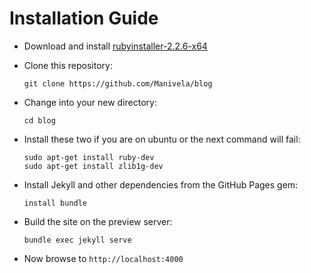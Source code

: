 # Installation Guide
* Download and install [rubyinstaller-2.2.6-x64](https://dl.bintray.com/oneclick/rubyinstaller/rubyinstaller-2.2.6-x64.exe)
* Clone this repository:

    `git clone https://github.com/Manivela/blog`
* Change into your new directory:

    `cd blog`
* Install these two if you are on ubuntu or the next command will fail:
    ~~~~
    sudo apt-get install ruby-dev
    sudo apt-get install zlib1g-dev
    ~~~~
* Install Jekyll and other dependencies from the GitHub Pages gem:

    `install bundle `
* Build the site on the preview server:

    `bundle exec jekyll serve`
* Now browse to `http://localhost:4000`
